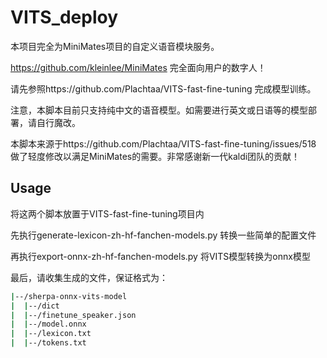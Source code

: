 # VITS_deploy

本项目完全为MiniMates项目的自定义语音模块服务。 

https://github.com/kleinlee/MiniMates 完全面向用户的数字人！

请先参照https://github.com/Plachtaa/VITS-fast-fine-tuning 完成模型训练。

注意，本脚本目前只支持纯中文的语音模型。如需要进行英文或日语等的模型部署，请自行魔改。

本脚本来源于https://github.com/Plachtaa/VITS-fast-fine-tuning/issues/518 做了轻度修改以满足MiniMates的需要。非常感谢新一代kaldi团队的贡献！

## Usage

将这两个脚本放置于VITS-fast-fine-tuning项目内

先执行generate-lexicon-zh-hf-fanchen-models.py  转换一些简单的配置文件

再执行export-onnx-zh-hf-fanchen-models.py  将VITS模型转换为onnx模型

最后，请收集生成的文件，保证格式为：
```bash
|--/sherpa-onnx-vits-model
|  |--/dict
|  |--/finetune_speaker.json
|  |--/model.onnx
|  |--/lexicon.txt
|  |--/tokens.txt
```
